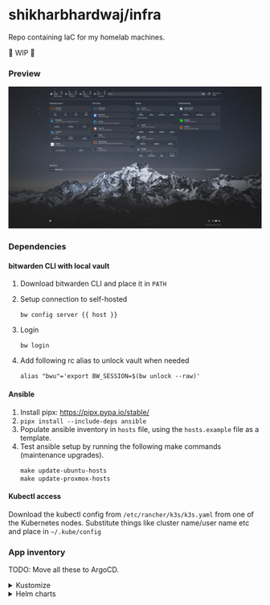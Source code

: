 # shikharbhardwaj/infra

Repo containing IaC for my homelab machines.

🚧 WIP 🚧

### Preview

![Preview image](/files/assets/images/preview.png)

### Dependencies

#### bitwarden CLI with local vault

1. Download bitwarden CLI and place it in `PATH`
2. Setup connection to self-hosted

    ```
    bw config server {{ host }}
    ```
3. Login
    ```
    bw login
    ```
4. Add following rc alias to unlock vault when needed
    ```
    alias "bwu"='export BW_SESSION=$(bw unlock --raw)'
    ```

#### Ansible

1. Install pipx: https://pipx.pypa.io/stable/
2. `pipx install --include-deps ansible`
3. Populate ansible inventory in `hosts` file, using the `hosts.example` file as a
template.
4. Test ansible setup by running the following make commands (maintenance upgrades).
    ```
    make update-ubuntu-hosts
    make update-proxmox-hosts
    ```

#### Kubectl access

Download the kubectl config from `/etc/rancher/k3s/k3s.yaml` from one of the
Kubernetes nodes. Substitute things like cluster name/user name etc and place in
`~/.kube/config`

### App inventory

TODO: Move all these to ArgoCD.

<details>
    <summary>Kustomize</summary>

| Name | In use? | ArgoCD |
| ---- | ----- | --- |
| [autotrim-pv](/deployment/kubernetes/kustomize/autotrim-pv) | ✅ | ❌ |
| [deluge](/deployment/kubernetes/kustomize/deluge) | ✅ | ❌ |
| [homepage](/deployment/kubernetes/kustomize/homepage) | ✅ | ❌ |
| [kavita](/deployment/kubernetes/kustomize/kavita) | ✅ | ❌ |
| [letsencrypt](/deployment/kubernetes/kustomize/letsencrypt) | ✅ | ❌ |
| [main-ingress](/deployment/kubernetes/kustomize/main-ingress) | ✅ | ❌ |
| [minio](/deployment/kubernetes/kustomize/minio) | ✅ | ❌ |
| [mlflow](/deployment/kubernetes/kustomize/mlflow) | ✅ | ❌ |
| [postgres-mlflow](/deployment/kubernetes/kustomize/postgres-mlflow) | ✅ | ❌ |
| [prowlarr](/deployment/kubernetes/kustomize/prowlarr) | ✅ | ❌ |
| [radarr](/deployment/kubernetes/kustomize/radarr) | ✅ | ❌ |
| [readarr](/deployment/kubernetes/kustomize/readarr) | ✅ | ❌ |
| [shelly-plug-monitor](/deployment/kubernetes/kustomize/shelly-plug-monitor) | ✅ | ❌ |
| [sonarr](/deployment/kubernetes/kustomize/sonarr) | ✅ | ❌ |
| [ttyd](/deployment/kubernetes/kustomize/ttyd) | ✅ | ❌ |
| [vaultwarden](/deployment/kubernetes/kustomize/vaultwarden) | ✅ | ❌ |
| [wazuh](/deployment/kubernetes/kustomize/wazuh) | ✅ | ❌ |
| [docker-registry](/deployment/kubernetes/kustomize/docker-registry) | ❌ | ❌ |
| [heimdall](/deployment/kubernetes/kustomize/heimdall) | ❌ | ❌ |
| [home-assistant](/deployment/kubernetes/kustomize/home-assistant) | ❌ | ❌ |
| [csgo-dedicated-server](/deployment/kubernetes/kustomize/csgo-dedicated-server) | ❌ | ❌ |
| [tuya-monitor](/deployment/kubernetes/kustomize/tuya-monitor) | ❌ | ❌ |

</details>

<details>
    <summary>Helm charts</summary>

| Name | In use? | ArgoCD |
| ---- | ----- | --- |
| [autotrim](/deployment/kubernetes/helm-values/autotrim) | ✅ | ✅ |
| [nocodb](/deployment/kubernetes/helm-values/nocodb) | ✅ | ✅ |
| [zero2prod](/deployment/kubernetes/helm-values/zero2prod) | ✅ | ✅ |
| [argo-cd](/deployment/kubernetes/helm-values/argo-cd) | ✅ | ❌ |
| [coder](/deployment/kubernetes/helm-values/coder) | ✅ | ❌ |
| [democratic-csi](/deployment/kubernetes/helm-values/democratic-csi) | ✅ | ❌ |
| [label-studio](/deployment/kubernetes/helm-values/label-studio) | ✅ | ❌ |
| [nextcloud](/deployment/kubernetes/helm-values/nextcloud) | ✅ | ❌ |
| [triton-inference-server](/deployment/kubernetes/helm-values/triton-inference-server) | ✅ | ❌ |
| [prefect](/deployment/kubernetes/helm-values/prefect) | ❌ | ❌ |

</details>